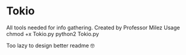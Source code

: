 # Tokio
All tools needed for info gathering. Created by Professor Milez
Usage 
chmod +x Tokio.py
python2 Tokio.py

Too lazy to design better readme 🤓

